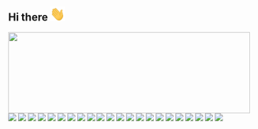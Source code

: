 ## Hi there <img src="https://raw.githubusercontent.com/alirezaheidari-cs/alirezaheidari-cs/master/wave.gif" width="30">

<p>
  <img align="left" width="490" height="165" src="https://github-readme-stats.vercel.app/api?username=alirezaheidari-cs&show_icons=true&count_private=true&show_icons=true&include_all_commits=true&hide_border=false&line_height=20&show_owner=true"/>
  <p>
    <img src="https://img.shields.io/badge/PyTorch-%23EE4C2C.svg?style=flat-square&logo=PyTorch&logoColor=white"/>
    <img src="https://img.shields.io/badge/mlflow-%23d9ead3.svg?style=flat-square&logo=numpy&logoColor=white"/>
    <img src="https://img.shields.io/badge/Keras-%23D00000.svg?style=flat-square&logo=Keras&logoColor=white"/>
    <img src="https://img.shields.io/badge/scikit--learn-%23F7931E.svg?style=flat-square&logo=scikit-learn&logoColor=white"/>
    <img src="https://img.shields.io/badge/TensorFlow-%23FF6F00.svg?style=flat-square&logo=TensorFlow&logoColor=white"/>
    <img src="https://img.shields.io/badge/Plotly-%233F4F75.svg?style=flat-square&logo=plotly&logoColor=white"/>
    <img src="https://img.shields.io/badge/grafana-%23F46800.svg?style=flat-square&logo=grafana&logoColor=white"/>
    <img src="https://img.shields.io/badge/-Python-black?style=flat-square&logo=Python&logoColor=white"/>
    <img src="https://img.shields.io/badge/-MongoDB-black?style=flat-square&logo=mongodb&logoColor=white"/>
    <img src="https://img.shields.io/badge/-Nodejs-black?style=flat-square&logo=Node.js&logoColor=white"/>
    <img src="https://img.shields.io/badge/-PostgreSQL-336791?style=flat-square&logo=postgresql&logoColor=white"/>
    <img src="https://img.shields.io/badge/-java-E34A86?style=flat-square&logo=java&logoColor=white"/>
    <img src="https://img.shields.io/badge/-GraphQL-E10098?style=flat-square&logo=graphql&logoColor=white"/>
    <img src="https://img.shields.io/badge/yaml-%23ffffff.svg?style=flat-square&logo=yaml&logoColor=white"/>
    <img src="https://img.shields.io/badge/Apache%20Spark-FDEE21?style=flat-square&logo=apachespark&logoColor=white"/>
    <img src="https://img.shields.io/badge/FastAPI-005571?style=flat-square&logo=fastapi&logoColor=white"/>
    <img src="https://img.shields.io/badge/Rabbitmq-FF6600?style=flat-square&logo=rabbitmq&logoColor=white"/>
    <img src="https://img.shields.io/badge/Prefect-%23ffffff.svg?style=flat-square&logo=prefect&logoColor=white"/>
    <img src="https://img.shields.io/badge/shell_script-%23121011.svg?style=flat-square&logo=gnu-bash&logoColor=white"/>
    <img src="https://img.shields.io/badge/jupyter-%23FA0F00.svg?style=flat-square&logo=jupyter&logoColor=white"/>
    <img src="https://img.shields.io/badge/-Docker-black?style=flat-square&logo=docker&logoColor=white"/>
    <img src="https://img.shields.io/badge/-Git-black?style=flat-square&logo=git&logoColor=white"/>
  </p>
</p>
